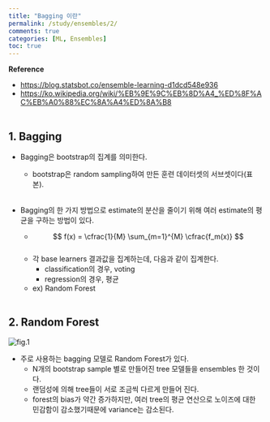 ```yaml
---
title: "Bagging 이란"
permalink: /study/ensembles/2/
comments: true
categories: [ML, Ensembles]
toc: true
---
```


**Reference**

- https://blog.statsbot.co/ensemble-learning-d1dcd548e936
- https://ko.wikipedia.org/wiki/%EB%9E%9C%EB%8D%A4_%ED%8F%AC%EB%A0%88%EC%8A%A4%ED%8A%B8
<br><br>

## 1. Bagging

- Bagging은 bootstrap의 집계를 의미한다.
  - bootstrap은 random sampling하여 만든 훈련 데이터셋의 서브셋이다(표본).
<br><br>

- Bagging의 한 가지 방법으로 estimate의 분산을 줄이기 위해 여러 estimate의 평균을 구하는 방법이 있다.
  - $$ f(x) = \cfrac{1}{M} \sum_{m=1}^{M} \cfrac{f_m(x)} $$ <br>
  - 각 base learners 결과값을 집계하는데, 다음과 같이 집계한다.
    - classification의 경우, voting
    - regression의 경우, 평균
  - ex) Random Forest
<br><br>

## 2. Random Forest

![fig.1](../images/ensembles_2_1.png)

- 주로 사용하는 bagging 모델로 Random Forest가 있다.
  - N개의 bootstrap sample 별로 만들어진 tree 모델들을 ensembles 한 것이다.
  - 랜덤성에 의해 tree들이 서로 조금씩 다르게 만들어 진다.
  - forest의 bias가 약간 증가하지만, 여러 tree의 평균 연산으로 노이즈에 대한 민감함이 감소했기때문에 variance는 감소된다.

